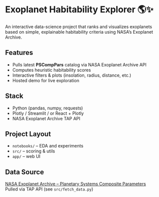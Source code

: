 # Exoplanet Habitability Explorer 🌎✨

An interactive data-science project that ranks and visualizes exoplanets
based on simple, explainable habitability criteria using NASA’s Exoplanet Archive.

## Features
- Pulls latest **PSCompPars** catalog via NASA Exoplanet Archive API
- Computes heuristic habitability scores
- Interactive filters & plots (insolation, radius, distance, etc.)
- Hosted demo for live exploration

## Stack
- Python (pandas, numpy, requests)
- Plotly / Streamlit / or React + Plotly
- NASA Exoplanet Archive TAP API

## Project Layout
- `notebooks/` – EDA and experiments
- `src/` – scoring & utils
- `app/` – web UI

## Data Source
[NASA Exoplanet Archive – Planetary Systems Composite Parameters](https://exoplanetarchive.ipac.caltech.edu)  
Pulled via TAP API (see `src/fetch_data.py`)
